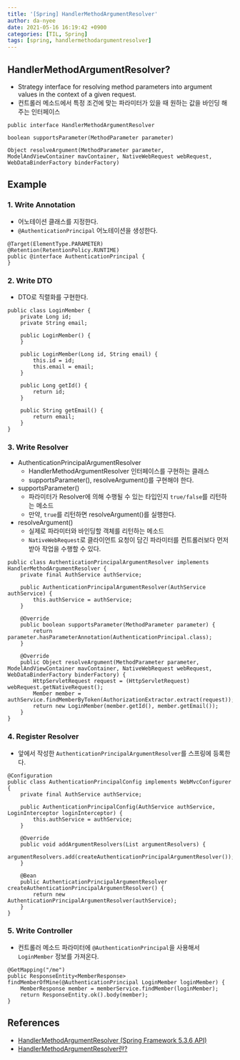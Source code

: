 ```yaml
---
title: '[Spring] HandlerMethodArgumentResolver'
author: da-nyee
date: 2021-05-16 16:19:42 +0900
categories: [TIL, Spring]
tags: [spring, handlermethodargumentresolver]
---
```


## HandlerMethodArgumentResolver?

- Strategy interface for resolving method parameters into argument values in the context of a given request.
- 컨트롤러 메소드에서 특정 조건에 맞는 파라미터가 있을 때 원하는 값을 바인딩 해주는 인터페이스

```
public interface HandlerMethodArgumentResolver
```
```
boolean supportsParameter(MethodParameter parameter)

Object resolveArgument(MethodParameter parameter, ModelAndViewContainer mavContainer, NativeWebRequest webRequest, WebDataBinderFactory binderFactory)
```

## Example

### 1. Write Annotation

- 어노테이션 클래스를 지정한다.
- `@AuthenticationPrincipal` 어노테이션을 생성한다.

```
@Target(ElementType.PARAMETER)
@Retention(RetentionPolicy.RUNTIME)
public @interface AuthenticationPrincipal {
}
```

### 2. Write DTO

- DTO로 직렬화를 구현한다.

```
public class LoginMember {
    private Long id;
    private String email;

    public LoginMember() {
    }

    public LoginMember(Long id, String email) {
        this.id = id;
        this.email = email;
    }

    public Long getId() {
        return id;
    }

    public String getEmail() {
        return email;
    }
}
```

### 3. Write Resolver

- AuthenticationPrincipalArgumentResolver
    - HandlerMethodArgumentResolver 인터페이스를 구현하는 클래스
    - supportsParameter(), resolveArgument()를 구현해야 한다.
- supportsParameter()
    - 파라미터가 Resolver에 의해 수행될 수 있는 타입인지 `true/false`를 리턴하는 메소드
    - 만약, `true`를 리턴하면 resolveArgument()를 실행한다.
- resolveArgument()
    - 실제로 파라미터와 바인딩할 객체를 리턴하는 메소드
    - `NativeWebRequest`로 클라이언트 요청이 담긴 파라미터를 컨트롤러보다 먼저 받아 작업을 수행할 수 있다.

```
public class AuthenticationPrincipalArgumentResolver implements HandlerMethodArgumentResolver {
    private final AuthService authService;

    public AuthenticationPrincipalArgumentResolver(AuthService authService) {
        this.authService = authService;
    }

    @Override
    public boolean supportsParameter(MethodParameter parameter) {
        return parameter.hasParameterAnnotation(AuthenticationPrincipal.class);
    }

    @Override
    public Object resolveArgument(MethodParameter parameter, ModelAndViewContainer mavContainer, NativeWebRequest webRequest, WebDataBinderFactory binderFactory) {
        HttpServletRequest request = (HttpServletRequest) webRequest.getNativeRequest();
        Member member = authService.findMemberByToken(AuthorizationExtractor.extract(request));
        return new LoginMember(member.getId(), member.getEmail());
    }
}
```

### 4. Register Resolver

- 앞에서 작성한 `AuthenticationPrincipalArgumentResolver`를 스프링에 등록한다.

```
@Configuration
public class AuthenticationPrincipalConfig implements WebMvcConfigurer {
    private final AuthService authService;

    public AuthenticationPrincipalConfig(AuthService authService, LoginInterceptor loginInterceptor) {
        this.authService = authService;
    }

    @Override
    public void addArgumentResolvers(List argumentResolvers) {
        argumentResolvers.add(createAuthenticationPrincipalArgumentResolver());
    }

    @Bean
    public AuthenticationPrincipalArgumentResolver createAuthenticationPrincipalArgumentResolver() {
        return new AuthenticationPrincipalArgumentResolver(authService);
    }
}
```

### 5. Write Controller

- 컨트롤러 메소드 파라미터에 `@AuthenticationPrincipal`을 사용해서 `LoginMember` 정보를 가져온다.

```
@GetMapping("/me")
public ResponseEntity<MemberResponse> findMemberOfMine(@AuthenticationPrincipal LoginMember loginMember) {
    MemberResponse member = memberService.findMember(loginMember);
    return ResponseEntity.ok().body(member);
}
```

## References

- [HandlerMethodArgumentResolver (Spring Framework 5.3.6 API)](https://docs.spring.io/spring-framework/docs/current/javadoc-api/org/springframework/web/method/support/HandlerMethodArgumentResolver.html)
- [HandlerMethodArgumentResolver란?](https://webcoding-start.tistory.com/59)
